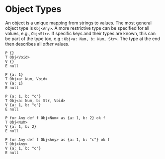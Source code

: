 # Object Types

An object is a unique mapping from strings to values. The most general object
type is `Obj<Any>`. A more restrictive type can be specified for all values,
e.g., `Obj<Str>`. If specific keys and their types are known, this can be part
of the type too, e.g.: `Obj<a: Num, b: Num, Str>`. The type at the end then
describes all *other* values.

```bachdoc
P {}
T Obj<Void>
V {}
E null

P {a: 1}
T Obj<a: Num, Void>
V {a: 1}
E null

P {a: 1, b: "c"}
T Obj<a: Num, b: Str, Void>
V {a: 1, b: "c"}
E null

P for Any def f Obj<Num> as {a: 1, b: 2} ok f
T Obj<Num>
V {a: 1, b: 2}
E null

P for Any def f Obj<Any> as {a: 1, b: "c"} ok f
T Obj<Any>
V {a: 1, b: "c"}
E null
```
